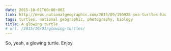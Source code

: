 ```yaml
---
date: 2015-10-01T00:00:00Z
link: http://news.nationalgeographic.com/2015/09/150928-sea-turtles-hawksbill-glowing-biofluorescence-coral-reef-ocean-animals-science150928-sea-turtles-hawksbill-glowing-biofluorescence-coral-reef-ocean-animals-science/
tags: turtles, national geographic, photography, biology
title: A glowing turtle
# url: /2015/10/01/glowing-turtles/
---
```


So, yeah, a glowing turtle. Enjoy.